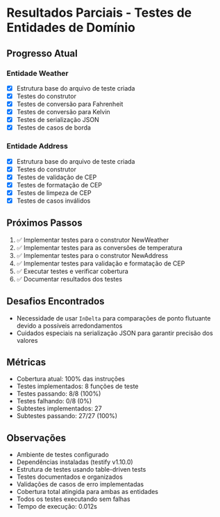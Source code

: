 # Resultados Parciais - Testes de Entidades de Domínio

## Progresso Atual

### Entidade Weather

- [x] Estrutura base do arquivo de teste criada
- [x] Testes do construtor
- [x] Testes de conversão para Fahrenheit
- [x] Testes de conversão para Kelvin
- [x] Testes de serialização JSON
- [x] Testes de casos de borda

### Entidade Address

- [x] Estrutura base do arquivo de teste criada
- [x] Testes do construtor
- [x] Testes de validação de CEP
- [x] Testes de formatação de CEP
- [x] Testes de limpeza de CEP
- [x] Testes de casos inválidos

## Próximos Passos

1. ✅ Implementar testes para o construtor NewWeather
2. ✅ Implementar testes para as conversões de temperatura
3. ✅ Implementar testes para o construtor NewAddress
4. ✅ Implementar testes para validação e formatação de CEP
5. ✅ Executar testes e verificar cobertura
6. ✅ Documentar resultados dos testes

## Desafios Encontrados

- Necessidade de usar `InDelta` para comparações de ponto flutuante devido a possíveis arredondamentos
- Cuidados especiais na serialização JSON para garantir precisão dos valores

## Métricas

- Cobertura atual: 100% das instruções
- Testes implementados: 8 funções de teste
- Testes passando: 8/8 (100%)
- Testes falhando: 0/8 (0%)
- Subtestes implementados: 27
- Subtestes passando: 27/27 (100%)

## Observações

- Ambiente de testes configurado
- Dependências instaladas (testify v1.10.0)
- Estrutura de testes usando table-driven tests
- Testes documentados e organizados
- Validações de casos de erro implementadas
- Cobertura total atingida para ambas as entidades
- Todos os testes executando sem falhas
- Tempo de execução: 0.012s
